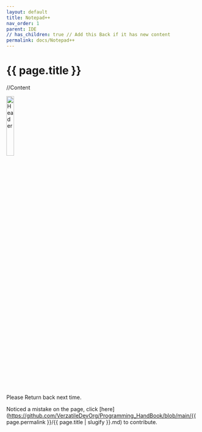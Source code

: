 ```yaml
---
layout: default
title: Notepad++
nav_order: 1
parent: IDE
// has_children: true // Add this Back if it has new content
permalink: docs/Notepad++
---
```


{{ page.title }}
======================

//Content

<!-- https://pngimg.com/image/50755 Image Source (Unmodified)-->
<img src="../images/under_construction.png" alt="Header" style="width:20%;">
<br>
Please Return back next time.

Noticed a mistake on the page, click [here](https://github.com/VerzatileDevOrg/Programming_HandBook/blob/main/{{ page.permalink }}/{{ page.title | slugify }}.md) to contribute.

<br>

<br>